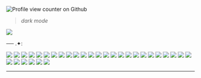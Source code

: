 ![Profile view counter on Github](https://komarev.com/ghpvc/?username=kyosh0)

>*dark mode*
 
![](https://pbs.twimg.com/media/Ggla8ilbIAAERmK?format=jpg&name=medium)

── .✦:

![](https://64.media.tumblr.com/2a194be6040a0b6fed5864e891ceecee/662df762836793cd-ca/s100x200/04a5f798b42bfb09c969aaca0b4682bc5f205fa1.gifv) ![](https://64.media.tumblr.com/15126cb72c83b952561b7d1a819079ee/662df762836793cd-a5/s250x400/37c7c24649cc610e035821a5375f8aa9e4ba3e92.gifv) ![](https://files.catbox.moe/08flvg.png) ![](https://files.catbox.moe/zke4da.png) ![](https://files.catbox.moe/mmsl6s.gif) ![](https://files.catbox.moe/6m0odm.gif) ![](https://64.media.tumblr.com/e1980218f88ff8ec5d7b0ac90aed3eaa/50f99216662f3f44-36/s100x200/e309f7b306cb1804f45e17cb554e12fb54e84989.png) ![](https://64.media.tumblr.com/f48983f483ded3febe592745586d6fad/dfea6480497341d3-76/s100x200/43ec9b9b84e60308b81d8886efa2298f93a99e0c.png)  ![](https://64.media.tumblr.com/565202aa5c2f6bd6a0a3eab0785d6f93/dfea6480497341d3-e5/s100x200/c69023c9a31a41bf901af5a00e808a84008a95ad.png) ![](https://64.media.tumblr.com/3850dc5704a9689c20a554ab8608edd9/ee9d0e519663456c-53/s100x200/62ce0852e5a92091bd2712618af4da34ef63b224.png)  ![](https://64.media.tumblr.com/35f7c89108767c4144340d6edadee1b3/50f99216662f3f44-a5/s100x200/3bfc31ff07289abc9cebbc39cdd3896bd529b9c8.png) ![](https://64.media.tumblr.com/db1a3f11649350e75c6f77f7e049ca69/50f99216662f3f44-4a/s100x200/35aba97331e68ea0237a57ed790a51f48088029a.gifv) ![](https://64.media.tumblr.com/36d3e74dd077c438a609aa4e91b58659/1c6f03cf70239389-b0/s100x200/4b0b4d4b07ac3ce04e2991680877e97c9e2acf28.gifv) ![](https://64.media.tumblr.com/fcb5039abc4adc0b764ab444e6e66496/c24536296bf3cafe-7d/s250x400/ddaf8db9cc6dc7cf28236229130ea5609292886f.gifv) ![](https://64.media.tumblr.com/8b2889638dc27c1e8afe1b69df913dd5/0b66a1d5af075f21-90/s100x200/fddab85034299f1250cf74fb23e0ac091098b463.gifv) ![](https://64.media.tumblr.com/e642e37527e05c99ae5f619c24f434da/0b66a1d5af075f21-3d/s250x400/b88952b8402daeae7d43c0db38e4efc6f7c9a8ef.png) ![](https://64.media.tumblr.com/c9b76a01a0fac95a8bbf95853d17b11a/0b66a1d5af075f21-b8/s100x200/63dbe513d44240f27f409615dcd84b333e9c2bb9.gifv) ![](https://64.media.tumblr.com/6ab81e6162f453795effb5b1f3147d8a/0b66a1d5af075f21-8b/s100x200/46c330f79b56d3948a630c1d59bc73b2b35736e6.png) ![](https://64.media.tumblr.com/5f3c01b82f6ef1543f6cbf71fe42d914/662df762836793cd-69/s100x200/004bfcc83ecf319987a3a287c170e0eb0bf29145.gifv)  ![](https://64.media.tumblr.com/85368ea3629aa8024d034e5b353ab1ab/662df762836793cd-d0/s100x200/f331711f25069ef37ed459de8c2b86c07413827f.gifv) ![](https://64.media.tumblr.com/5e3bfe043f847a4d94e5931c3940fa14/662df762836793cd-81/s250x400/2fed3000a50837873fa9bc27ca565adc89b7d1a4.png) ![](https://64.media.tumblr.com/3a4967660c7a917fd9e3b0d891fba58f/50f99216662f3f44-1d/s100x200/77a1a0a75ab26b5b266bc6c3be4c58ad342ddc25.gifv) ![](https://64.media.tumblr.com/cf094699cab5be2e5e0a1dba11f12336/50f99216662f3f44-34/s100x200/237c8067373115160539855685afe341f368c624.gifv) ![](https://64.media.tumblr.com/c21a9f2c7ef2f19761b25756fc047ac9/50f99216662f3f44-15/s250x400/f90d7f24712fdfd0ab5f747e77d1088275f26400.gifv) ![](https://supplies.ju.mp/assets/images/gallery01/12326321.jpg?v=9163b103) ![](https://64.media.tumblr.com/83a386c824d8656d7e09bd5198964b60/3c2d459c61e9d8c0-23/s100x200/db4fa94ac030556eaef369f9157b74ce926926a2.png) ![](https://64.media.tumblr.com/967556dfa67cebff82dc101126ccc449/tumblr_pzemdkgpFH1xbgu08o2_100.png)  ![](https://64.media.tumblr.com/72109fe4279cd9c67735fa161a127b5f/61be0162fb928b73-d0/s100x200/12781e67b116ddcc9741f096c836b41272af1e5a.png) ![](https://64.media.tumblr.com/8c967d91df5946fff6638b9495703069/1c6f03cf70239389-6d/s100x200/52de9368efaf9cf6f3e7b88730be42f170010cff.gifv) ![](https://64.media.tumblr.com/e53bb8eae810ac724af9cc104cb75e63/c24536296bf3cafe-ae/s250x400/9293ae5d806fd889508c24a2878a13d55ccfc2d5.gifv) ![](https://64.media.tumblr.com/1ac08f04a83490b5d11822cf0babfd27/50f99216662f3f44-f4/s100x200/97f526912f07a72b3ea7df82b8974521b41c2596.gifv) 

---
